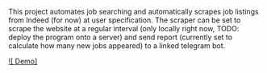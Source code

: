 This project automates job searching and automatically scrapes job listings from Indeed (for now) at user specification. The scraper can be set to scrape the website at a regular interval (only locally right now, TODO: deploy the program onto a server) and send report (currently set to calculate how many new jobs appeared) to a linked telegram bot.

[![ Demo]]([https://www.youtube.com/watch?v=qajPHZKbfck](https://www.youtube.com/watch?v=9vKHdG9doUk))
